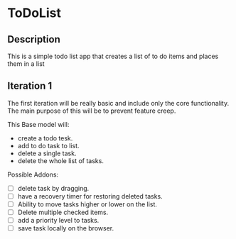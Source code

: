 # ToDoList

## Description
This is a simple todo list app that creates a list of to do items and places them in a list

## Iteration 1
The first iteration will be really basic and include only the core functionality. The main purpose of this will be to prevent feature creep.

This Base model will:
* create a todo tesk.
* add to do task to list.
* delete a single task.
* delete the whole list of tasks.
 
Possible Addons:
* [ ] delete task by dragging.
* [ ] have a recovery timer for restoring deleted tasks.
* [ ] Ability to move tasks higher or lower on the list.
* [ ] Delete multiple checked items.
* [ ] add a priority level to tasks.
* [ ] save task locally on the browser.